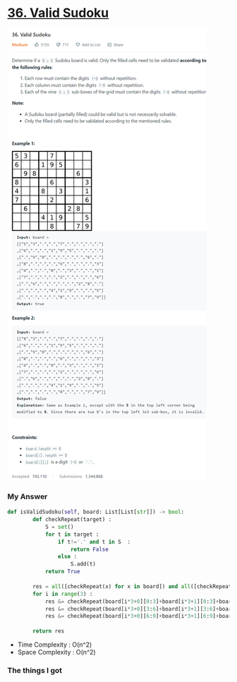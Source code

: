 # [36. Valid Sudoku](https://leetcode.com/problems/valid-sudoku/)

![image](Problem.png)



### My Answer

```python
def isValidSudoku(self, board: List[List[str]]) -> bool:
        def checkRepeat(target) : 
            S = set()
            for t in target : 
                if t!='.' and t in S  : 
                    return False
                else : 
                    S.add(t)
            return True

        res = all([checkRepeat(x) for x in board]) and all([checkRepeat(x) for x in zip(*board)])
        for i in range(3) : 
            res &= checkRepeat(board[i*3+0][0:3]+board[i*3+1][0:3]+board[i*3+2][0:3])
            res &= checkRepeat(board[i*3+0][3:6]+board[i*3+1][3:6]+board[i*3+2][3:6])
            res &= checkRepeat(board[i*3+0][6:9]+board[i*3+1][6:9]+board[i*3+2][6:9])

        return res
```

* Time Complexity : O(n^2)
* Space Complexity : O(n^2)



### The things I got
